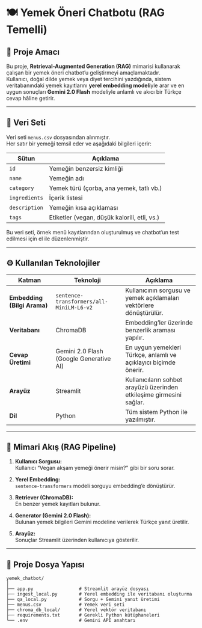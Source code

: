 # 🍽️ Yemek Öneri Chatbotu (RAG Temelli)

## 📘 Proje Amacı
Bu proje, **Retrieval-Augmented Generation (RAG)** mimarisi kullanarak çalışan bir yemek öneri chatbot’u geliştirmeyi amaçlamaktadır.  
Kullanıcı, doğal dilde yemek veya diyet tercihini yazdığında, sistem veritabanındaki yemek kayıtlarını **yerel embedding modeli**yle arar ve en uygun sonuçları **Gemini 2.0 Flash** modeliyle anlamlı ve akıcı bir Türkçe cevap hâline getirir.  

---

## 🥗 Veri Seti
Veri seti `menus.csv` dosyasından alınmıştır.  
Her satır bir yemeği temsil eder ve aşağıdaki bilgileri içerir:

| Sütun | Açıklama |
|--------|-----------|
| `id` | Yemeğin benzersiz kimliği |
| `name` | Yemeğin adı |
| `category` | Yemek türü (çorba, ana yemek, tatlı vb.) |
| `ingredients` | İçerik listesi |
| `description` | Yemeğin kısa açıklaması |
| `tags` | Etiketler (vegan, düşük kalorili, etli, vs.) |

Bu veri seti, örnek menü kayıtlarından oluşturulmuş ve chatbot’un test edilmesi için el ile düzenlenmiştir.  

---

## ⚙️ Kullanılan Teknolojiler

| Katman | Teknoloji | Açıklama |
|--------|------------|----------|
| **Embedding (Bilgi Arama)** | `sentence-transformers/all-MiniLM-L6-v2` | Kullanıcının sorgusu ve yemek açıklamaları vektörlere dönüştürülür. |
| **Veritabanı** | ChromaDB | Embedding’ler üzerinde benzerlik araması yapılır. |
| **Cevap Üretimi** | Gemini 2.0 Flash (Google Generative AI) | En uygun yemekleri Türkçe, anlamlı ve açıklayıcı biçimde önerir. |
| **Arayüz** | Streamlit | Kullanıcıların sohbet arayüzü üzerinden etkileşime girmesini sağlar. |
| **Dil** | Python | Tüm sistem Python ile yazılmıştır. |

---

## 🧠 Mimari Akış (RAG Pipeline)

1. **Kullanıcı Sorgusu:**  
   Kullanıcı “Vegan akşam yemeği önerir misin?” gibi bir soru sorar.

2. **Yerel Embedding:**  
   `sentence-transformers` modeli sorguyu embedding’e dönüştürür.

3. **Retriever (ChromaDB):**  
   En benzer yemek kayıtları bulunur.

4. **Generator (Gemini 2.0 Flash):**  
   Bulunan yemek bilgileri Gemini modeline verilerek Türkçe yanıt üretilir.

5. **Arayüz:**  
   Sonuçlar Streamlit üzerinden kullanıcıya gösterilir.

---

## 🧩 Proje Dosya Yapısı
```
yemek_chatbot/
│
├── app.py                 # Streamlit arayüz dosyası
├── ingest_local.py        # Yerel embedding ile veritabanı oluşturma
├── qa_local.py            # Sorgu + Gemini yanıt üretimi
├── menus.csv              # Yemek veri seti
├── chroma_db_local/       # Yerel vektör veritabanı
├── requirements.txt       # Gerekli Python kütüphaneleri
└── .env                   # Gemini API anahtarı
```
